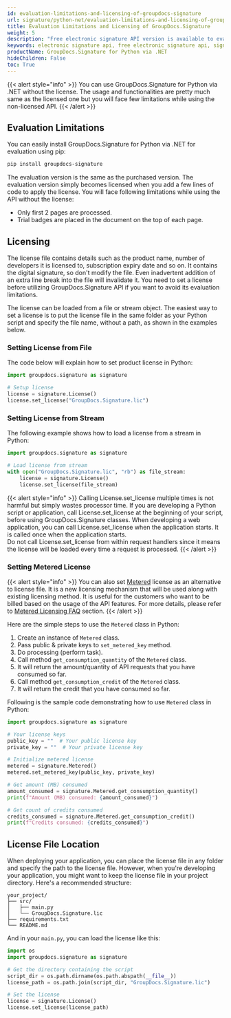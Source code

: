 ```yaml
---
id: evaluation-limitations-and-licensing-of-groupdocs-signature
url: signature/python-net/evaluation-limitations-and-licensing-of-groupdocs-signature
title: Evaluation Limitations and Licensing of GroupDocs.Signature
weight: 5
description: "Free electronic signature API version is available to evaluate the API which will be similar as licensed but with few limitations"
keywords: electronic signature api, free electronic signature api, signature api, python signature license, python digital signature
productName: GroupDocs.Signature for Python via .NET
hideChildren: False 
toc: True
---
```

{{< alert style="info" >}}
You can use GroupDocs.Signature for Python via .NET without the license. The usage and functionalities are pretty much same as the licensed one but you will face few limitations while using the non-licensed API.
{{< /alert >}}

## Evaluation Limitations

You can easily install GroupDocs.Signature for Python via .NET for evaluation using pip:

```bash
pip install groupdocs-signature
```

The evaluation version is the same as the purchased version. The evaluation version simply becomes licensed when you add a few lines of code to apply the license. You will face following limitations while using the API without the license:

* Only first 2 pages are processed.
* Trial badges are placed in the document on the top of each page.

## Licensing

The license file contains details such as the product name, number of developers it is licensed to, subscription expiry date and so on. It contains the digital signature, so don't modify the file. Even inadvertent addition of an extra line break into the file will invalidate it. You need to set a license before utilizing GroupDocs.Signature API if you want to avoid its evaluation limitations.

The license can be loaded from a file or stream object. The easiest way to set a license is to put the license file in the same folder as your Python script and specify the file name, without a path, as shown in the examples below.

### Setting License from File

The code below will explain how to set product license in Python:

```python
import groupdocs.signature as signature

# Setup license
license = signature.License()
license.set_license("GroupDocs.Signature.lic")
```

### Setting License from Stream

The following example shows how to load a license from a stream in Python:

```python
import groupdocs.signature as signature

# Load license from stream
with open("GroupDocs.Signature.lic", "rb") as file_stream:
    license = signature.License()
    license.set_license(file_stream)
```

{{< alert style="info" >}}
Calling License.set_license multiple times is not harmful but simply wastes processor time. If you are developing a Python script or application, call License.set_license at the beginning of your script, before using GroupDocs.Signature classes.
When developing a web application, you can call License.set_license when the application starts. It is called once when the application starts.  
Do not call License.set_license from within request handlers since it means the license will be loaded every time a request is processed.
{{< /alert >}}

### Setting Metered License

{{< alert style="info" >}}
You can also set [Metered](https://reference.groupdocs.com/signature/python-net/groupdocs.signature/metered) license as an alternative to license file. It is a new licensing mechanism that will be used along with existing licensing method. It is useful for the customers who want to be billed based on the usage of the API features. For more details, please refer to [Metered Licensing FAQ](https://purchase.groupdocs.com/faqs/licensing/metered) section.
{{< /alert >}}

Here are the simple steps to use the `Metered` class in Python:

1. Create an instance of `Metered` class.
2. Pass public & private keys to `set_metered_key` method.
3. Do processing (perform task).
4. Call method `get_consumption_quantity` of the `Metered` class.
5. It will return the amount/quantity of API requests that you have consumed so far.
6. Call method `get_consumption_credit` of the `Metered` class.
7. It will return the credit that you have consumed so far.

Following is the sample code demonstrating how to use `Metered` class in Python:

```python
import groupdocs.signature as signature

# Your license keys
public_key = ""  # Your public license key
private_key = ""  # Your private license key

# Initialize metered license
metered = signature.Metered()
metered.set_metered_key(public_key, private_key)

# Get amount (MB) consumed
amount_consumed = signature.Metered.get_consumption_quantity()
print(f"Amount (MB) consumed: {amount_consumed}")

# Get count of credits consumed
credits_consumed = signature.Metered.get_consumption_credit()
print(f"Credits consumed: {credits_consumed}")
```

## License File Location

When deploying your application, you can place the license file in any folder and specify the path to the license file. However, when you're developing your application, you might want to keep the license file in your project directory. Here's a recommended structure:

```
your_project/
├── src/
│   ├── main.py
│   └── GroupDocs.Signature.lic
├── requirements.txt
└── README.md
```

And in your `main.py`, you can load the license like this:

```python
import os
import groupdocs.signature as signature

# Get the directory containing the script
script_dir = os.path.dirname(os.path.abspath(__file__))
license_path = os.path.join(script_dir, "GroupDocs.Signature.lic")

# Set the license
license = signature.License()
license.set_license(license_path)
```
